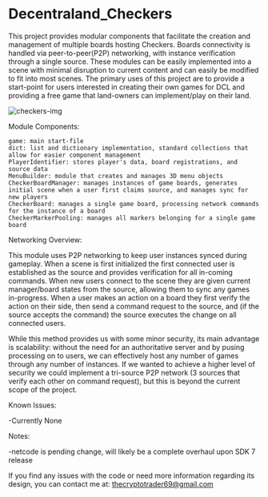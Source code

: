 # Decentraland_Checkers
  This project provides modular components that facilitate the creation and management of multiple boards hosting Checkers. Boards connectivity is handled via peer-to-peer(P2P) networking, with instance verification through a single source. These modules can be easily implemented into a scene with minimal disruption to current content and can easily be modified to fit into most scenes. The primary uses of this project are to provide a start-point for users interested in creating their own games for DCL and providing a free game that land-owners can implement/play on their land.

![checkers-img](https://user-images.githubusercontent.com/91359820/204644044-3b4d0b06-081b-4860-9940-e5bd8515aab3.png)

Module Components:

    game: main start-file
    dict: list and dictionary implementation, standard collections that allow for easier component management
    PlayerIdentifier: stores player's data, board registrations, and source data
    MenuBuilder: module that creates and manages 3D menu objects
    CheckerBoardManager: manages instances of game boards, generates initial scene when a user first claims source, and manages sync for new players
    CheckerBoard: manages a single game board, processing network commands for the instance of a board
    CheckerMarkerPooling: manages all markers belonging for a single game board

Networking Overview:

  This module uses P2P networking to keep user instances synced during gameplay. When a scene is first initialized the first connected user is established as the source and provides verification for all in-coming commands. When new users connect to the scene they are given current manager/board states from the source, allowing them to sync any games in-progress. When a user makes an action on a board they first verify the action on their side, then send a command request to the source, and (if the source accepts the command) the source executes the change on all connected users.

  While this method provides us with some minor security, its main advantage is scalability: without the need for an authoritative server and by pusing processing on to users, we can effectively host any number of games through any number of instances. If we wanted to achieve a higher level of security we could implement a tri-source P2P network (3 sources that verify each other on command request), but this is beyond the current scope of the project.

Known Issues:

  -Currently None

Notes:

  -netcode is pending change, will likely be a complete overhaul upon SDK 7 release

If you find any issues with the code or need more information regarding its design, you can contact me at: thecryptotrader69@gmail.com
